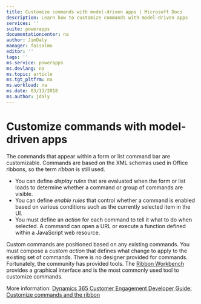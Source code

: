 ```yaml
---
title: Customize commands with model-driven apps | Microsoft Docs
description: Learn how to customize commands with model-driven apps
services: ''
suite: powerapps
documentationcenter: na
author: JimDaly
manager: faisalmo
editor: ''
tags: ''
ms.service: powerapps
ms.devlang: na
ms.topic: article
ms.tgt_pltfrm: na
ms.workload: na
ms.date: 03/13/2018
ms.author: jdaly
---
```


# Customize commands with model-driven apps 

The commands that appear within a form or list command bar are customizable. Commands are based on the XML schemas used in Office ribbons, so the term *ribbon* is still used.

- You can define *display rules* that are evaluated when the form or list loads to determine whether a command or group of commands are visible.
- You can define *enable rules* that control whether a command is enabled based on various conditions such as the currently selected item in the UI.
- You must define an *action* for each command to tell it what to do when selected. A command can open a URL or execute a function defined within a JavaScript web resource.

Custom commands are positioned based on any existing commands. You must compose a *custom action* that defines what change to apply to the existing set of commands. There is no designer provided for commands. Fortunately, the community has provided tools. The [Ribbon Workbench](http://www.develop1.net/public/rwb/ribbonworkbench.aspx) provides a graphical interface and is the most commonly used tool to customize commands.

More information: [Dynamics 365 Customer Engagement Developer Guide: Customize commands and the ribbon](/dynamics365/customer-engagement/developer/customize-dev/customize-commands-ribbon)



